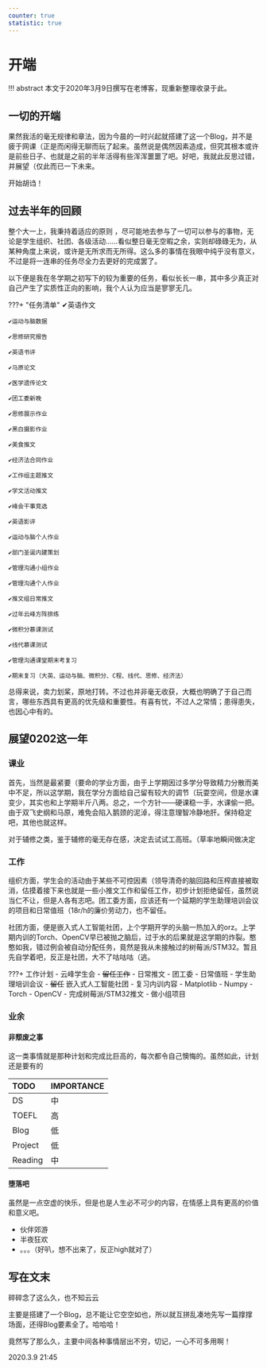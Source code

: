 ```yaml
---
counter: true
statistic: true
---
```


# 开端

!!! abstract
    本文于2020年3月9日撰写在老博客，现重新整理收录于此。

## 一切的开端

果然我活的毫无规律和章法，因为今晨的一时兴起就搭建了这一个Blog，并不是疲于网课（正是而闲得无聊而玩了起来。虽然说是偶然因素造成，但究其根本或许是前些日子、也就是之前的半年活得有些浑浑噩噩了吧。好吧，我就此反思过错，并展望（仅此而已一下未来。

开始胡诌！

## 过去半年的回顾

整个大一上，我秉持着适应的原则 ，尽可能地去参与了一切可以参与的事物，无论是学生组织、社团、各级活动……看似整日毫无空暇之余，实则却碌碌无为，从某种角度上来说，或许是无所求而无所得。这么多的事情在我眼中纯乎没有意义，不过是将一连串的任务尽全力去更好的完成罢了。

以下便是我在冬学期之初写下的较为重要的任务，看似长长一串，其中多少真正对自己产生了实质性正向的影响，我个人认为应当是寥寥无几。

???+ "任务清单"
    ✔英语作文
    
    ✔运动与脑数据
    
    ✔思修研究报告
    
    ✔英语书评
    
    ✔马原论文
    
    ✔医学遗传论文
    
    ✔团工委新晚
    
    ✔思修展示作业
    
    ✔黑白摄影作业
    
    ✔美食推文
    
    ✔经济法合同作业
    
    ✔工作组主题推文
    
    ✔学文活动推文
    
    ✔峰会干事竞选
    
    ✔英语影评
    
    ✔运动与脑个人作业

    ✔部门圣诞内建策划

    ✔管理沟通小组作业

    ✔管理沟通个人作业

    ✔推文组日常推文

    ✔过年云峰方阵排练

    ✔微积分慕课测试

    ✔线代慕课测试

    ✔管理沟通课堂期末考复习

    ✔期末复习（大英、运动与脑、微积分、C程、线代、思修、经济法）

总得来说，卖力划桨，原地打转。不过也并非毫无收获，大概也明确了于自己而言，哪些东西具有更高的优先级和重要性。有喜有忧，不过人之常情；患得患失，也因心中有的。

## 展望0202这一年

### 课业

首先，当然是最紧要（要命的学业方面，由于上学期因过多学分导致精力分散而美中不足，所以这学期，我在学分方面给自己留有较大的调节（玩耍空间，但是水课变少，其实也和上学期半斤八两。总之，一个方针——硬课稳一手，水课偷一把。由于双飞史纲和马原，难免会陷入鹅颈的泥淖，得注意理智冷静地肝。保持稳定吧，其他也就这样。

对于辅修之类，鉴于辅修的毫无存在感，决定去试试工高班。（草率地瞬间做决定

### 工作

组织方面，学生会的活动由于某些不可控因素（领导清奇的脑回路和压榨直接被取消，估摸着接下来也就是一些小推文工作和留任工作，初步计划拒绝留任，虽然说当仁不让，但是人各有志吧。团工委方面，应该还有一个延期的学生助理培训会议的项目和日常值班（18r/h的廉价劳动力，也不留任。

社团方面，便是嵌入式人工智能社团，上个学期开学的头脑一热加入的orz。上学期内训的Torch、OpenCV早已被抛之脑后，过于水的后果就是这学期的炸裂。憨憨如我，错过例会被自动分配任务，竟然是我从未接触过的树莓派/STM32。暂且先自学着吧，反正是社团，大不了咕咕咕（逃。

???+ 工作计划
    - 云峰学生会
        - ~~留任工作~~
        - 日常推文
    - 团工委
        - 日常值班
        - 学生助理培训会议
        - ~~留任~~
    嵌入式人工智能社团
        - 复习内训内容
            - Matplotlib
            - Numpy
            - Torch
            - OpenCV
        - 完成树莓派/STM32推文
        - 做小组项目

### 业余

#### 非颓废之事

这一类事情就是那种计划和完成比巨高的，每次都令自己懊悔的。虽然如此，计划还是要有的

|TODO|IMPORTANCE|
|:--|:--|
|DS|中|
|TOEFL|高|
|Blog|低|
|Project|低|
|Reading|中|

#### 堕落吧

虽然是一点空虚的快乐，但是也是人生必不可少的内容，在情感上具有更高的价值和意义吧。

- 伙伴郊游
- 半夜狂欢
- 。。。（好叭，想不出来了，反正high就对了）

## 写在文末

碎碎念了这么久，也不知云云

主要是搭建了一个Blog，总不能让它空空如也，所以就互拼乱凑地先写一篇撑撑场面，还得Blog要素全了。哈哈哈！

竟然写了那么久，主要中间各种事情层出不穷，切记，一心不可多用啊！

2020.3.9 21:45
